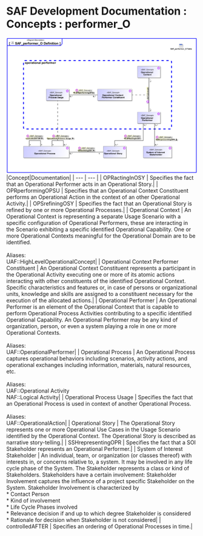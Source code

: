 # SAF Development Documentation : Concepts : performer_O 
![SAF_performer_O Definition.svg](./diagrams/SAF_performer_O-Definition.svg)
|Concept|Documentation|
| --- | --- |
| OPRactingInOSY | Specifies the fact that an Operational Performer acts in an Operational Story.|
| OPRperformingOPSU | Specifies that an Operational Context Constituent performs an Operational Action in the context of an other Operational Activity.|
| OPSrefiningOSY | Specifies the fact that an Operational Story is refined by one or more Operational Processes.|
| Operational Context | An Operational Context is representing a separate Usage Scenario with a specific configuration of Operational Performers, these are interacting in the Scenario exhibiting a specific identified Operational Capability. One or more Operational Contexts meaningful for the Operational Domain are to be identified. <br><br>Aliases:<br>UAF::HighLevelOperationalConcept|
| Operational Context Performer Constituent | An Operational Context Constituent represents a participant in the Operational Activity executing one or more of its atomic actions interacting with other constituents of the identified Operational Context. Specific characteristics and features or, in case of persons or organizational units, knowledge and skills are assigned to a constituent necessary for the execution of the allocated actions.|
| Operational Performer | An Operational Performer is an element of the Operational Context that is capable to perform Operational Process Activities contributing to a specific identified Operational Capability. An Operational Performer may be any kind of organization, person, or even a system playing a role in one or more Operational Contexts.<br><br>Aliases:<br>UAF::OperationalPerformer|
| Operational Process | An Operational Process captures operational behaviors including scenarios, activity actions, and operational exchanges including information, materials, natural resources, etc.<br><br>Aliases:<br>UAF::Operational Activity<br>NAF::Logical Activity|
| Operational Process Usage | Specifies the fact that an Operational Process is used in context of another Operational Process.<br><br>Aliases:<br>UAF::OperationalAction|
| Operational Story | The Operational Story represents one or more Operational Use Cases in the Usage Scenario identified by the Operational Context. The Operational Story is described as narrative story-telling.|
| SSHrepresentingOPR | Specifies the fact that a SOI Stakeholder represents an Operational Performer.|
| System of Interest Stakeholder | An individual, team, or organization (or classes thereof) with interests in, or concerns relative to, a system. It may be involved in any life cycle phase of the System. The Stakeholder represents a class or kind of Stakeholders. Stakeholders have a certain involvement: Stakeholder Involvement captures the influence of a project specific Stakeholder on the System. Stakeholder Involvement is characterized by<br>* Contact Person<br>* Kind of involvement<br>* Life Cycle Phases involved<br>* Relevance decision if and up to which degree Stakeholder is considered<br>* Rationale for decision when Stakeholder is not considered|
| controlledAFTER | Specifies an ordering of Operational Processes in time.|
